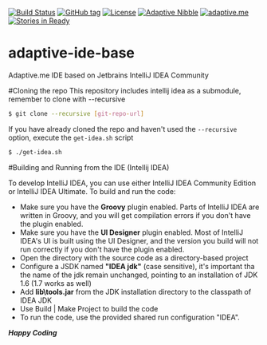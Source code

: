[![Build Status](https://travis-ci.org/AdaptiveMe/adaptive-ide-base.svg?branch=master)](https://travis-ci.org/AdaptiveMe/adaptive-ide-base)
[![GitHub tag](https://img.shields.io/github/tag/AdaptiveMe/adaptive-ide-base.svg)](https://github.com/AdaptiveMe/adaptive-ide-base) [![License](https://img.shields.io/badge/license-apache%202-blue.svg)](https://raw.githubusercontent.com/AdaptiveMe/adaptive-arp-api/master/LICENSE) 
[![Adaptive Nibble](https://img.shields.io/badge/ide-base-brightgreen.svg)](https://github.com/AdaptiveMe/adaptive-ide-base)  [![adaptive.me](https://img.shields.io/badge/adaptive-me-fdcb0e.svg)](http://adaptive.me) [![Stories in Ready](https://badge.waffle.io/AdaptiveMe/adaptive-ide-base.svg?label=ready&title=Ready)](http://waffle.io/AdaptiveMe/adaptive-ide-base)

# adaptive-ide-base
Adaptive.me IDE based on Jetbrains IntelliJ IDEA Community

#Cloning the repo
This repository includes intellij idea as a submodule, remember to clone with --recursive


```sh
$ git clone --recursive [git-repo-url]
```

If you have already cloned the repo and haven't used the ``--recursive`` option, execute the ``get-idea.sh`` script

```sh
$ ./get-idea.sh
```

#Building and Running from the IDE (Intellij IDEA)

To develop IntelliJ IDEA, you can use either IntelliJ IDEA Community Edition or IntelliJ IDEA Ultimate. To build and run the code:

 - Make sure you have the **Groovy** plugin enabled. Parts of IntelliJ IDEA are written in Groovy, and you will get compilation errors if you don't have the plugin enabled.
 - Make sure you have the **UI Designer** plugin enabled. Most of IntelliJ IDEA's UI is built using the UI Designer, and the version you build will not run correctly if you don't have the plugin enabled.
 - Open the directory with the source code as a directory-based project
 - Configure a JSDK named **"IDEA jdk"** (case sensitive), it's important tha the name of the jdk remain unchanged, pointing to an installation of JDK 1.6 (1.7 works as well)
 - Add **lib\tools.jar** from the JDK installation directory to the classpath of IDEA JDK
 - Use Build | Make Project to build the code
 - To run the code, use the provided shared run configuration "IDEA".

***Happy Coding***
